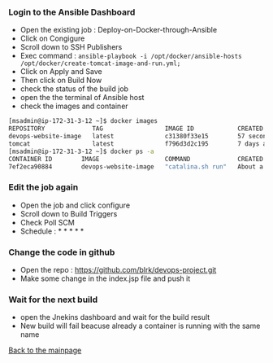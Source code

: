 ### Login to the Ansible Dashboard 
* Open the existing job : Deploy-on-Docker-through-Ansible
* Click on Congigure
* Scroll down to SSH Publishers
* Exec command : ``` ansible-playbook -i /opt/docker/ansible-hosts /opt/docker/create-tomcat-image-and-run.yml; ```
* Click on Apply and Save 
* Then click on Build Now
* check the status of the build job
* open the the terminal of Ansible host
* check the images and container
``` bash
[msadmin@ip-172-31-3-12 ~]$ docker images
REPOSITORY             TAG                 IMAGE ID            CREATED             SIZE
devops-website-image   latest              c31380f33e15        57 seconds ago      647MB
tomcat                 latest              f796d3d2c195        7 days ago          647MB
[msadmin@ip-172-31-3-12 ~]$ docker ps -a
CONTAINER ID        IMAGE                  COMMAND             CREATED              STATUS              PORTS                    NAMES
7ef2eca90884        devops-website-image   "catalina.sh run"   About a minute ago   Up About a minute   0.0.0.0:8080->8080/tcp   devops-website
```
### Edit the job again
* Open the job and click configure
* Scroll down to Build Triggers
* Check Poll SCM
* Schedule : * * * * *
### Change the code in github
* Open the repo : https://github.com/blrk/devops-project.git
* Make some change in the index.jsp file and push it
### Wait for the next build
* open the Jnekins dashboard and wait for the build result 
* New build will fail beacuse already a container is running with the same name

[Back to the mainpage](https://github.com/blrk/learn-devops.io/wiki)
